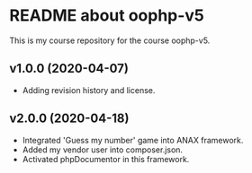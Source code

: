README about oophp-v5
==================

This is my course repository for the course oophp-v5.


v1.0.0 (2020-04-07)
----------------------

* Adding revision history and license.


v2.0.0 (2020-04-18)
----------------------

* Integrated 'Guess my number' game into ANAX framework.
* Added my vendor user into composer.json.
* Activated phpDocumentor in this framework.
